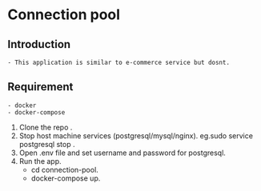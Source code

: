 # Connection pool

## Introduction
	- This application is similar to e-commerce service but dosnt.

## Requirement
	- docker
	- docker-compose 


1. Clone the repo .  
2. Stop host machine services (postgresql/mysql/nginx). 
    eg.sudo service postgresql stop .
3. Open .env file and set username and password for postgresql.
4. Run the app.
    - cd connection-pool.
    - docker-compose up.
